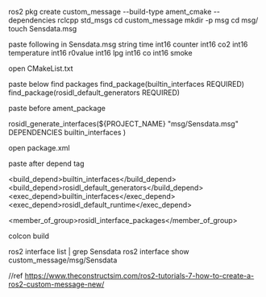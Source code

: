 
ros2 pkg create custom_message --build-type ament_cmake --dependencies rclcpp std_msgs
cd custom_message
mkdir -p msg
cd msg/
touch Sensdata.msg

paste following in Sensdata.msg
string time
int16 counter
int16 co2
int16 temperature
int16 r0value
int16 lpg
int16 co
int16 smoke

open CMakeList.txt 

paste below find packages
find_package(builtin_interfaces REQUIRED)
find_package(rosidl_default_generators REQUIRED)

paste before ament_package

rosidl_generate_interfaces(${PROJECT_NAME}
  "msg/Sensdata.msg"
  DEPENDENCIES builtin_interfaces
)


open package.xml

paste after depend tag

<build_depend>builtin_interfaces</build_depend>
<build_depend>rosidl_default_generators</build_depend>
<exec_depend>builtin_interfaces</exec_depend>
<exec_depend>rosidl_default_runtime</exec_depend>

<member_of_group>rosidl_interface_packages</member_of_group>

colcon build

ros2 interface list | grep Sensdata
ros2 interface show custom_message/msg/Sensdata


//ref https://www.theconstructsim.com/ros2-tutorials-7-how-to-create-a-ros2-custom-message-new/